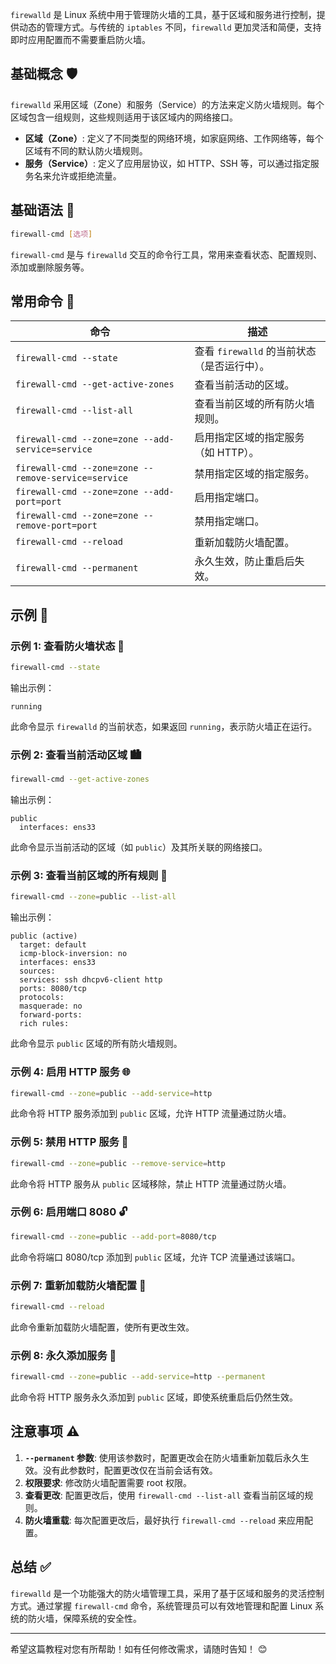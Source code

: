 



`firewalld` 是 Linux 系统中用于管理防火墙的工具，基于区域和服务进行控制，提供动态的管理方式。与传统的 `iptables` 不同，`firewalld` 更加灵活和简便，支持即时应用配置而不需要重启防火墙。

## 基础概念 🛡️

`firewalld` 采用区域（Zone）和服务（Service）的方法来定义防火墙规则。每个区域包含一组规则，这些规则适用于该区域内的网络接口。

- **区域（Zone）**: 定义了不同类型的网络环境，如家庭网络、工作网络等，每个区域有不同的默认防火墙规则。
- **服务（Service）**: 定义了应用层协议，如 HTTP、SSH 等，可以通过指定服务名来允许或拒绝流量。

## 基础语法 📜

```bash
firewall-cmd [选项]
```

`firewall-cmd` 是与 `firewalld` 交互的命令行工具，常用来查看状态、配置规则、添加或删除服务等。

## 常用命令 🔧

| 命令                         | 描述                                                     |
|------------------------------|----------------------------------------------------------|
| `firewall-cmd --state`        | 查看 `firewalld` 的当前状态（是否运行中）。               |
| `firewall-cmd --get-active-zones` | 查看当前活动的区域。                                   |
| `firewall-cmd --list-all`     | 查看当前区域的所有防火墙规则。                           |
| `firewall-cmd --zone=zone --add-service=service` | 启用指定区域的指定服务（如 HTTP）。               |
| `firewall-cmd --zone=zone --remove-service=service` | 禁用指定区域的指定服务。                            |
| `firewall-cmd --zone=zone --add-port=port` | 启用指定端口。                                        |
| `firewall-cmd --zone=zone --remove-port=port` | 禁用指定端口。                                        |
| `firewall-cmd --reload`       | 重新加载防火墙配置。                                   |
| `firewall-cmd --permanent`    | 永久生效，防止重启后失效。                             |

## 示例 🌟

### 示例 1: 查看防火墙状态 🔄

```bash
firewall-cmd --state
```
输出示例：
```
running
```
此命令显示 `firewalld` 的当前状态，如果返回 `running`，表示防火墙正在运行。

### 示例 2: 查看当前活动区域 🏙️

```bash
firewall-cmd --get-active-zones
```
输出示例：
```
public
  interfaces: ens33
```
此命令显示当前活动的区域（如 `public`）及其所关联的网络接口。

### 示例 3: 查看当前区域的所有规则 📜

```bash
firewall-cmd --zone=public --list-all
```
输出示例：
```
public (active)
  target: default
  icmp-block-inversion: no
  interfaces: ens33
  sources: 
  services: ssh dhcpv6-client http
  ports: 8080/tcp
  protocols: 
  masquerade: no
  forward-ports: 
  rich rules: 
```
此命令显示 `public` 区域的所有防火墙规则。

### 示例 4: 启用 HTTP 服务 🌐

```bash
firewall-cmd --zone=public --add-service=http
```
此命令将 HTTP 服务添加到 `public` 区域，允许 HTTP 流量通过防火墙。

### 示例 5: 禁用 HTTP 服务 🚫

```bash
firewall-cmd --zone=public --remove-service=http
```
此命令将 HTTP 服务从 `public` 区域移除，禁止 HTTP 流量通过防火墙。

### 示例 6: 启用端口 8080 🔓

```bash
firewall-cmd --zone=public --add-port=8080/tcp
```
此命令将端口 8080/tcp 添加到 `public` 区域，允许 TCP 流量通过该端口。

### 示例 7: 重新加载防火墙配置 🔄

```bash
firewall-cmd --reload
```
此命令重新加载防火墙配置，使所有更改生效。

### 示例 8: 永久添加服务 🏅

```bash
firewall-cmd --zone=public --add-service=http --permanent
```
此命令将 HTTP 服务永久添加到 `public` 区域，即使系统重启后仍然生效。

## 注意事项 ⚠️

1. **`--permanent` 参数**: 使用该参数时，配置更改会在防火墙重新加载后永久生效。没有此参数时，配置更改仅在当前会话有效。
2. **权限要求**: 修改防火墙配置需要 root 权限。
3. **查看更改**: 配置更改后，使用 `firewall-cmd --list-all` 查看当前区域的规则。
4. **防火墙重载**: 每次配置更改后，最好执行 `firewall-cmd --reload` 来应用配置。

## 总结 ✅

`firewalld` 是一个功能强大的防火墙管理工具，采用了基于区域和服务的灵活控制方式。通过掌握 `firewall-cmd` 命令，系统管理员可以有效地管理和配置 Linux 系统的防火墙，保障系统的安全性。

---

希望这篇教程对您有所帮助！如有任何修改需求，请随时告知！ 😊